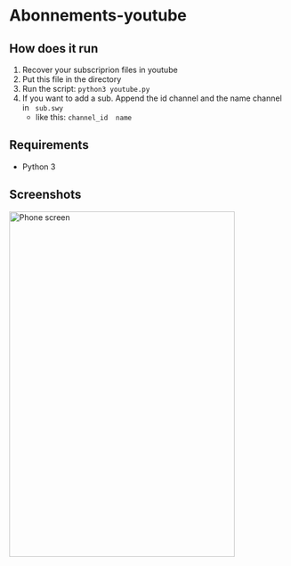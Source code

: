 # Abonnements-youtube

## How does it run
1. Recover your subscriprion files in youtube
2. Put this file in the directory
3. Run the script:
``` python3 youtube.py ```
4. If you want to add a sub. Append the id channel and the name channel in ` sub.swy`
    - like this: ```channel_id	name ```

## Requirements
- Python 3


## Screenshots
<p><img src="./screenshot/index.pnj" alt="Phone screen" width=405px height=620px></p>
